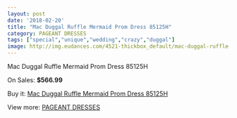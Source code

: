 ```yaml
---
layout: post
date: '2018-02-20'
title: "Mac Duggal Ruffle Mermaid Prom Dress 85125H"
category: PAGEANT DRESSES
tags: ["special","unique","wedding","crazy","duggal"]
image: http://img.eudances.com/4521-thickbox_default/mac-duggal-ruffle-mermaid-prom-dress-85125h.jpg
---
```

Mac Duggal Ruffle Mermaid Prom Dress 85125H

On Sales: **$566.99**
<a href="https://www.eudances.com/en/pageant-dresses/1511-mac-duggal-ruffle-mermaid-prom-dress-85125h.html"><amp-img layout="responsive" width="600" height="600" src="//img.eudances.com/4521-thickbox_default/mac-duggal-ruffle-mermaid-prom-dress-85125h.jpg" alt="Mac Duggal Ruffle Mermaid Prom Dress 85125H 0" /></a>
<a href="https://www.eudances.com/en/pageant-dresses/1511-mac-duggal-ruffle-mermaid-prom-dress-85125h.html"><amp-img layout="responsive" width="600" height="600" src="//img.eudances.com/4523-thickbox_default/mac-duggal-ruffle-mermaid-prom-dress-85125h.jpg" alt="Mac Duggal Ruffle Mermaid Prom Dress 85125H 1" /></a>
<a href="https://www.eudances.com/en/pageant-dresses/1511-mac-duggal-ruffle-mermaid-prom-dress-85125h.html"><amp-img layout="responsive" width="600" height="600" src="//img.eudances.com/4522-thickbox_default/mac-duggal-ruffle-mermaid-prom-dress-85125h.jpg" alt="Mac Duggal Ruffle Mermaid Prom Dress 85125H 2" /></a>

Buy it: [Mac Duggal Ruffle Mermaid Prom Dress 85125H](https://www.eudances.com/en/pageant-dresses/1511-mac-duggal-ruffle-mermaid-prom-dress-85125h.html "Mac Duggal Ruffle Mermaid Prom Dress 85125H")

View more: [PAGEANT DRESSES](https://www.eudances.com/en/16-pageant-dresses "PAGEANT DRESSES")